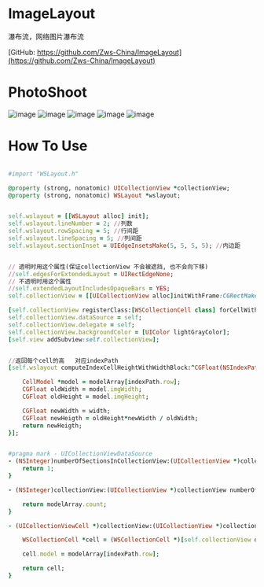 # ImageLayout
瀑布流，网络图片瀑布流


[GitHub: https://github.com/Zws-China/ImageLayout](https://github.com/Zws-China/ImageLayout)  


# PhotoShoot
![image](https://github.com/Zws-China/.../blob/master/image/image/layout2.gif)
![image](https://github.com/Zws-China/.../blob/master/imageCellLayout.png)
![image](https://github.com/Zws-China/.../blob/master/imageCellLayout111.png)
![image](https://github.com/Zws-China/.../blob/master/image/image/layout22.jpeg)
![image](https://github.com/Zws-China/.../blob/master/image/image/layout222.jpeg)


# How To Use

```ruby

#import "WSLayout.h"

@property (strong, nonatomic) UICollectionView *collectionView;
@property (strong, nonatomic) WSLayout *wslayout;


self.wslayout = [[WSLayout alloc] init];
self.wslayout.lineNumber = 2; //列数
self.wslayout.rowSpacing = 5; //行间距
self.wslayout.lineSpacing = 5; //列间距
self.wslayout.sectionInset = UIEdgeInsetsMake(5, 5, 5, 5); //内边距


// 透明时用这个属性(保证collectionView 不会被遮挡, 也不会向下移)
//self.edgesForExtendedLayout = UIRectEdgeNone;
// 不透明时用这个属性
//self.extendedLayoutIncludesOpaqueBars = YES;
self.collectionView = [[UICollectionView alloc]initWithFrame:CGRectMake(0, 64, self.view.frame.size.width, self.view.frame.size.height-64) collectionViewLayout:self.wslayout];

[self.collectionView registerClass:[WSCollectionCell class] forCellWithReuseIdentifier:@"collectionCell"];
self.collectionView.dataSource = self;
self.collectionView.delegate = self;
self.collectionView.backgroundColor = [UIColor lightGrayColor];
[self.view addSubview:self.collectionView];


//返回每个cell的高   对应indexPath
[self.wslayout computeIndexCellHeightWithWidthBlock:^CGFloat(NSIndexPath *indexPath, CGFloat width) {

    CellModel *model = modelArray[indexPath.row];
    CGFloat oldWidth = model.imgWidth;
    CGFloat oldHeight = model.imgHeight;

    CGFloat newWidth = width;
    CGFloat newHeigth = oldHeight*newWidth / oldWidth;
    return newHeigth;
}];


#pragma mark - UICollectionViewDataSource
- (NSInteger)numberOfSectionsInCollectionView:(UICollectionView *)collectionView {
    return 1;
}

- (NSInteger)collectionView:(UICollectionView *)collectionView numberOfItemsInSection:(NSInteger)section {

    return modelArray.count;
}

- (UICollectionViewCell *)collectionView:(UICollectionView *)collectionView cellForItemAtIndexPath:(NSIndexPath *)indexPath {

    WSCollectionCell *cell = (WSCollectionCell *)[self.collectionView dequeueReusableCellWithReuseIdentifier:@"collectionCell" forIndexPath:indexPath];

    cell.model = modelArray[indexPath.row];

    return cell;
}




```